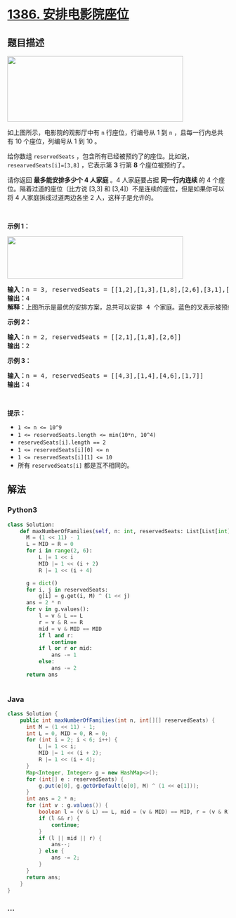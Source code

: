 # [1386. 安排电影院座位](https://leetcode-cn.com/problems/cinema-seat-allocation)



## 题目描述

<!-- 这里写题目描述 -->

<p><img alt="" src="https://assets.leetcode-cn.com/aliyun-lc-upload/uploads/2020/03/21/cinema_seats_1.png" style="height: 149px; width: 400px;"></p>

<p>如上图所示，电影院的观影厅中有 <code>n</code>&nbsp;行座位，行编号从 1&nbsp;到 <code>n</code>&nbsp;，且每一行内总共有 10 个座位，列编号从 1 到 10 。</p>

<p>给你数组&nbsp;<code>reservedSeats</code>&nbsp;，包含所有已经被预约了的座位。比如说，<code>researvedSeats[i]=[3,8]</code>&nbsp;，它表示第&nbsp;<strong>3</strong>&nbsp;行第&nbsp;<strong>8</strong>&nbsp;个座位被预约了。</p>

<p>请你返回&nbsp;<strong>最多能安排多少个 4 人家庭</strong>&nbsp;。4 人家庭要占据&nbsp;<strong>同一行内连续&nbsp;</strong>的 4 个座位。隔着过道的座位（比方说 [3,3] 和 [3,4]）不是连续的座位，但是如果你可以将 4 人家庭拆成过道两边各坐 2 人，这样子是允许的。</p>

<p>&nbsp;</p>

<p><strong>示例 1：</strong></p>

<p><img alt="" src="https://assets.leetcode-cn.com/aliyun-lc-upload/uploads/2020/03/21/cinema_seats_3.png" style="height: 96px; width: 400px;"></p>

<pre><strong>输入：</strong>n = 3, reservedSeats = [[1,2],[1,3],[1,8],[2,6],[3,1],[3,10]]
<strong>输出：</strong>4
<strong>解释：</strong>上图所示是最优的安排方案，总共可以安排 4 个家庭。蓝色的叉表示被预约的座位，橙色的连续座位表示一个 4 人家庭。
</pre>

<p><strong>示例 2：</strong></p>

<pre><strong>输入：</strong>n = 2, reservedSeats = [[2,1],[1,8],[2,6]]
<strong>输出：</strong>2
</pre>

<p><strong>示例 3：</strong></p>

<pre><strong>输入：</strong>n = 4, reservedSeats = [[4,3],[1,4],[4,6],[1,7]]
<strong>输出：</strong>4
</pre>

<p>&nbsp;</p>

<p><strong>提示：</strong></p>

<ul>
	<li><code>1 &lt;= n &lt;= 10^9</code></li>
	<li><code>1 &lt;=&nbsp;reservedSeats.length &lt;= min(10*n, 10^4)</code></li>
	<li><code>reservedSeats[i].length == 2</code></li>
	<li><code>1&nbsp;&lt;=&nbsp;reservedSeats[i][0] &lt;= n</code></li>
	<li><code>1 &lt;=&nbsp;reservedSeats[i][1] &lt;= 10</code></li>
	<li>所有&nbsp;<code>reservedSeats[i]</code> 都是互不相同的。</li>
</ul>


## 解法

<!-- 这里可写通用的实现逻辑 -->

<!-- tabs:start -->

### **Python3**

<!-- 这里可写当前语言的特殊实现逻辑 -->

```python
class Solution:
    def maxNumberOfFamilies(self, n: int, reservedSeats: List[List[int]]) -> int:
      M = (1 << 11) - 1
      L = MID = R = 0
      for i in range(2, 6):
          L |= 1 << i
          MID |= 1 << (i + 2)
          R |= 1 << (i + 4)

      g = dict()
      for i, j in reservedSeats:
          g[i] = g.get(i, M) ^ (1 << j)
      ans = 2 * n
      for v in g.values():
          l = v & L == L
          r = v & R == R
          mid = v & MID == MID
          if l and r:
              continue
          if l or r or mid:
              ans -= 1
          else:
              ans -= 2
      return ans
              

```

### **Java**

<!-- 这里可写当前语言的特殊实现逻辑 -->

```java
class Solution {
    public int maxNumberOfFamilies(int n, int[][] reservedSeats) {
      int M = (1 << 11) - 1;
      int L = 0, MID = 0, R = 0;
      for (int i = 2; i < 6; i++) {
          L |= 1 << i;
          MID |= 1 << (i + 2);
          R |= 1 << (i + 4);
      }
      Map<Integer, Integer> g = new HashMap<>();
      for (int[] e : reservedSeats) {
          g.put(e[0], g.getOrDefault(e[0], M) ^ (1 << e[1]));
      }
      int ans = 2 * n;
      for (int v : g.values()) {
          boolean l = (v & L) == L, mid = (v & MID) == MID, r = (v & R) == R;
          if (l && r) {
              continue;
          }
          if (l || mid || r) {
              ans--;
          } else {
              ans -= 2;
          }
      }
      return ans;
    }
}
```

### **...**

```

```

<!-- tabs:end -->
